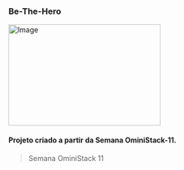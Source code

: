 ### Be-The-Hero

<img alt="Image" width="300" height="200" style="display: flex; margin-right:500 " src="https://user-images.githubusercontent.com/62043171/78095946-bbc56100-73ae-11ea-9d05-2de546dc84de.png" />



#### Projeto criado a partir da Semana OminiStack-11.

> Semana OminiStack 11


